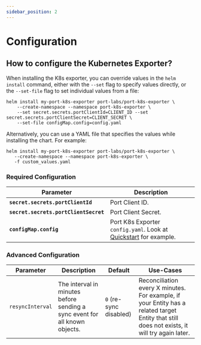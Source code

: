 ```yaml
---
sidebar_position: 2
---
```


# Configuration

## How to configure the Kubernetes Exporter?

When installing the K8s exporter, you can override values in the `helm install` command, either with the `--set` flag to specify values directly, or the `--set-file` flag to set individual values from a file:

    helm install my-port-k8s-exporter port-labs/port-k8s-exporter \
        --create-namespace --namespace port-k8s-exporter \
        --set secret.secrets.portClientId=CLIENT_ID --set secret.secrets.portClientSecret=CLIENT_SECRET \
        --set-file configMap.config=config.yaml

Alternatively, you can use a YAML file that specifies the values while installing the chart. For example:

    helm install my-port-k8s-exporter port-labs/port-k8s-exporter \
       --create-namespace --namespace port-k8s-exporter \
       -f custom_values.yaml

### Required Configuration

| Parameter                             | Description                                                                      |
| ------------------------------------- | -------------------------------------------------------------------------------- |
| **`secret.secrets.portClientId`**     | Port Client ID.                                                                  |
| **`secret.secrets.portClientSecret`** | Port Client Secret.                                                              |
| **`configMap.config`**                | Port K8s Exporter `config.yaml`. Look at [Quickstart](./quickstart) for example. |

### Advanced Configuration

| Parameter        | Description                                                                | Default                | Use-Cases                                                                                                                                    |
| ---------------- | -------------------------------------------------------------------------- | ---------------------- | -------------------------------------------------------------------------------------------------------------------------------------------- |
| `resyncInterval` | The interval in minutes before sending a sync event for all known objects. | `0` (re-sync disabled) | Reconciliation every X minutes. For example, if your Entity has a related target Entity that still does not exists, it will try again later. |
